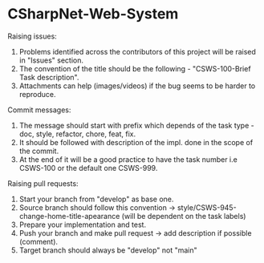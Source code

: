 # CSharpNet-Web-System

Raising issues:

1. Problems identified across the contributors of this project will be raised in "Issues" section.
2. The convention of the title should be the following - "CSWS-100-Brief Task description".
3. Attachments can help (images/videos) if the bug seems to be harder to reproduce.

Commit messages:

1. The message should start with prefix which depends of the task type - doc, style, refactor, chore, feat, fix.
2. It should be followed with description of the impl. done in the scope of the commit.
3. At the end of it will be a good practice to have the task number i.e CSWS-100 or the default one CSWS-999.

Raising pull requests:

1. Start your branch from "develop" as base one.
2. Source branch should follow this convention -> style/CSWS-945-change-home-title-apearance (will be dependent on the task labels)
3. Prepare your implementation and test.
4. Push your branch and make pull request -> add description if possible (comment). 
5. Target branch should always be "develop" not "main"
